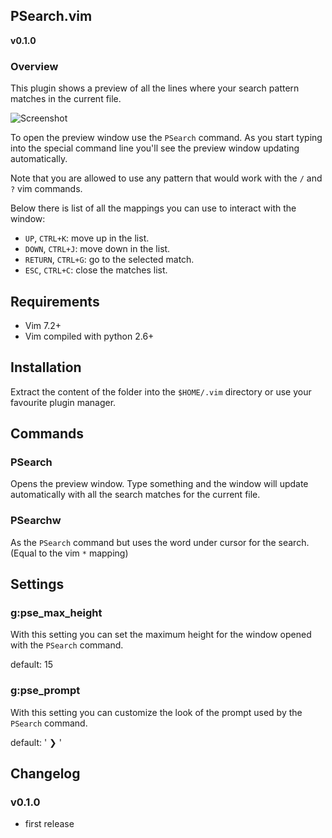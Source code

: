 ## PSearch.vim

**v0.1.0**


### Overview

This plugin shows a preview of all the lines where your search
pattern matches in the current file. 

![Screenshot](/extra/screenshot.png "A view of the plugin at work")  

To open the preview window use the `PSearch` command. As you start typing into
the special command line you'll see the preview window updating automatically.

Note that you are allowed to use any pattern that would work with the `/` and
`?` vim commands.

Below there is list of all the mappings you can use to interact with the window:

* `UP`, `CTRL+K`: move up in the list.
* `DOWN`, `CTRL+J`: move down in the list.
* `RETURN`, `CTRL+G`: go to the selected match.
* `ESC`, `CTRL+C`: close the matches list.
                              


## Requirements

* Vim 7.2+
* Vim compiled with python 2.6+


## Installation

Extract the content of the folder into the `$HOME/.vim` directory or use your favourite
plugin manager.



## Commands

### PSearch

Opens the preview window. Type something and the window will update
automatically with all the search matches for the current file.

### PSearchw

As the `PSearch` command but uses the word under cursor for the search.
(Equal to the vim `*` mapping)


## Settings

### g:pse_max_height

With this setting you can set the maximum height for the window opened with 
the `PSearch` command.

default: 15


### g:pse_prompt

With this setting you can customize the look of the prompt used by the
`PSearch` command.

default: ' ❯ '


## Changelog

### v0.1.0

* first release
